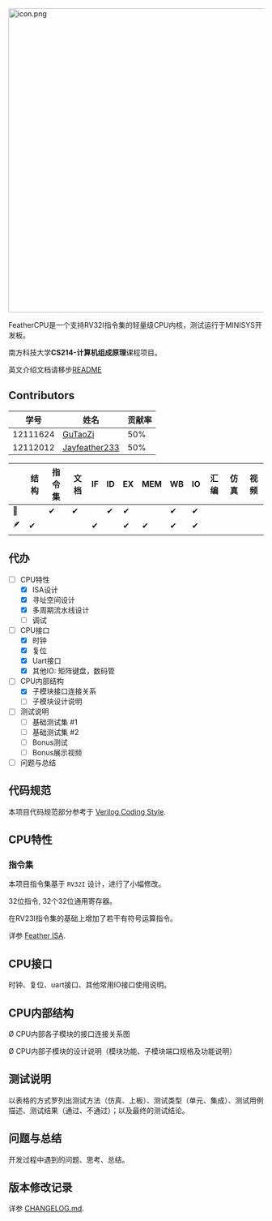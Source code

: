 

<img src="https://s2.loli.net/2023/04/12/K7ciZAVULrT6GCt.png" alt="icon.png" width='600px' />

FeatherCPU是一个支持RV32I指令集的轻量级CPU内核，测试运行于MINISYS开发板。

南方科技大学**CS214-计算机组成原理**课程项目。

英文介绍文档请移步[README](../README.md)

## Contributors

| 学号     | 姓名                                              | 贡献率 |
| -------- | ------------------------------------------------- | ------ |
| 12111624 | [GuTaoZi](https://github.com/GuTaoZi)             | 50%    |
| 12112012 | [Jayfeather233](https://github.com/Jayfeather233) | 50%    |

|      | 结构 | 指令集 | 文档 | IF   | ID   | EX   | MEM  | WB   | IO   | 汇编 | 仿真 | 视频 |
| ---- | ---- | ------ | ---- | ---- | ---- | ---- | ---- | ---- | ---- | ---- | ---- | ---- |
| 🍑    |      | ✔      | ✔    |      | ✔    | ✔    |      | ✔    | ✔    |      |      |      |
| 🪶    | ✔    |        |      | ✔    |      | ✔    | ✔    | ✔    | ✔    |      |      |      |

## 代办

- [ ] CPU特性
  - [x] ISA设计
  - [x] 寻址空间设计
  - [x] 多周期流水线设计
  - [ ] 调试
- [ ] CPU接口
  - [x] 时钟
  - [x] 复位
  - [x] Uart接口
  - [x] 其他IO: 矩阵键盘，数码管
- [ ] CPU内部结构
  - [x] 子模块接口连接关系
  - [ ] 子模块设计说明
- [ ] 测试说明
  - [ ] 基础测试集 \#1
  - [ ] 基础测试集 \#2
  - [ ] Bonus测试
  - [ ] Bonus展示视频
- [ ] 问题与总结

## 代码规范

本项目代码规范部分参考于 [Verilog Coding Style](https://verilogcodingstyle.readthedocs.io/en/latest/index.html).

## CPU特性

### 指令集

本项目指令集基于 `RV32I` 设计，进行了小幅修改。

32位指令, 32个32位通用寄存器。

在RV23I指令集的基础上增加了若干有符号运算指令。

详参 [Feather ISA](doc/FeatherISA.md).

## CPU接口

时钟、复位、uart接口、其他常用IO接口使用说明。

## CPU内部结构

Ø CPU内部各子模块的接口连接关系图 

Ø CPU内部子模块的设计说明（模块功能、子模块端口规格及功能说明）

## 测试说明

以表格的方式罗列出测试方法（仿真、上板）、测试类型（单元、集成）、测试用例描述、测试结果（通过、不通过）；以及最终的测试结论。

## 问题与总结

开发过程中遇到的问题、思考、总结。

## 版本修改记录

详参 [CHANGELOG.md](https://github.com/GuTaoZi/FeatherCPU/blob/main/CHANGELOG.md).

